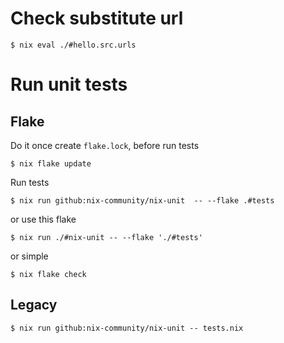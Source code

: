 # Check substitute url

```ShellSession
$ nix eval ./#hello.src.urls
```

# Run unit tests

## Flake

Do it once create `flake.lock`, before run tests

```ShellSession
$ nix flake update
```

Run tests

```ShellSession
$ nix run github:nix-community/nix-unit  -- --flake .#tests
```

or use this flake

```ShellSession
$ nix run ./#nix-unit -- --flake './#tests'
```

or simple

```ShellSession
$ nix flake check
```

## Legacy

```ShellSession
$ nix run github:nix-community/nix-unit -- tests.nix
```
